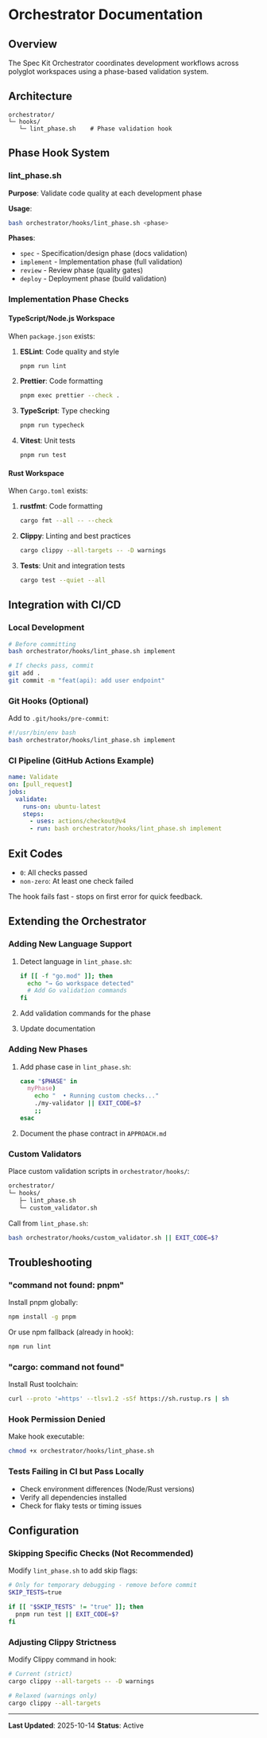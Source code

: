 # Orchestrator Documentation

## Overview

The Spec Kit Orchestrator coordinates development workflows across polyglot workspaces using a phase-based validation system.

## Architecture

```
orchestrator/
└─ hooks/
   └─ lint_phase.sh    # Phase validation hook
```

## Phase Hook System

### lint_phase.sh

**Purpose**: Validate code quality at each development phase

**Usage**:

```bash
bash orchestrator/hooks/lint_phase.sh <phase>
```

**Phases**:

- `spec` - Specification/design phase (docs validation)
- `implement` - Implementation phase (full validation)
- `review` - Review phase (quality gates)
- `deploy` - Deployment phase (build validation)

### Implementation Phase Checks

#### TypeScript/Node.js Workspace

When `package.json` exists:

1. **ESLint**: Code quality and style

   ```bash
   pnpm run lint
   ```

2. **Prettier**: Code formatting

   ```bash
   pnpm exec prettier --check .
   ```

3. **TypeScript**: Type checking

   ```bash
   pnpm run typecheck
   ```

4. **Vitest**: Unit tests
   ```bash
   pnpm run test
   ```

#### Rust Workspace

When `Cargo.toml` exists:

1. **rustfmt**: Code formatting

   ```bash
   cargo fmt --all -- --check
   ```

2. **Clippy**: Linting and best practices

   ```bash
   cargo clippy --all-targets -- -D warnings
   ```

3. **Tests**: Unit and integration tests
   ```bash
   cargo test --quiet --all
   ```

## Integration with CI/CD

### Local Development

```bash
# Before committing
bash orchestrator/hooks/lint_phase.sh implement

# If checks pass, commit
git add .
git commit -m "feat(api): add user endpoint"
```

### Git Hooks (Optional)

Add to `.git/hooks/pre-commit`:

```bash
#!/usr/bin/env bash
bash orchestrator/hooks/lint_phase.sh implement
```

### CI Pipeline (GitHub Actions Example)

```yaml
name: Validate
on: [pull_request]
jobs:
  validate:
    runs-on: ubuntu-latest
    steps:
      - uses: actions/checkout@v4
      - run: bash orchestrator/hooks/lint_phase.sh implement
```

## Exit Codes

- `0`: All checks passed
- `non-zero`: At least one check failed

The hook fails fast - stops on first error for quick feedback.

## Extending the Orchestrator

### Adding New Language Support

1. Detect language in `lint_phase.sh`:

   ```bash
   if [[ -f "go.mod" ]]; then
     echo "→ Go workspace detected"
     # Add Go validation commands
   fi
   ```

2. Add validation commands for the phase
3. Update documentation

### Adding New Phases

1. Add phase case in `lint_phase.sh`:

   ```bash
   case "$PHASE" in
     myPhase)
       echo "  • Running custom checks..."
       ./my-validator || EXIT_CODE=$?
       ;;
   esac
   ```

2. Document the phase contract in `APPROACH.md`

### Custom Validators

Place custom validation scripts in `orchestrator/hooks/`:

```bash
orchestrator/
└─ hooks/
   ├─ lint_phase.sh
   └─ custom_validator.sh
```

Call from `lint_phase.sh`:

```bash
bash orchestrator/hooks/custom_validator.sh || EXIT_CODE=$?
```

## Troubleshooting

### "command not found: pnpm"

Install pnpm globally:

```bash
npm install -g pnpm
```

Or use npm fallback (already in hook):

```bash
npm run lint
```

### "cargo: command not found"

Install Rust toolchain:

```bash
curl --proto '=https' --tlsv1.2 -sSf https://sh.rustup.rs | sh
```

### Hook Permission Denied

Make hook executable:

```bash
chmod +x orchestrator/hooks/lint_phase.sh
```

### Tests Failing in CI but Pass Locally

- Check environment differences (Node/Rust versions)
- Verify all dependencies installed
- Check for flaky tests or timing issues

## Configuration

### Skipping Specific Checks (Not Recommended)

Modify `lint_phase.sh` to add skip flags:

```bash
# Only for temporary debugging - remove before commit
SKIP_TESTS=true

if [[ "$SKIP_TESTS" != "true" ]]; then
  pnpm run test || EXIT_CODE=$?
fi
```

### Adjusting Clippy Strictness

Modify Clippy command in hook:

```bash
# Current (strict)
cargo clippy --all-targets -- -D warnings

# Relaxed (warnings only)
cargo clippy --all-targets
```

---

**Last Updated**: 2025-10-14
**Status**: Active
